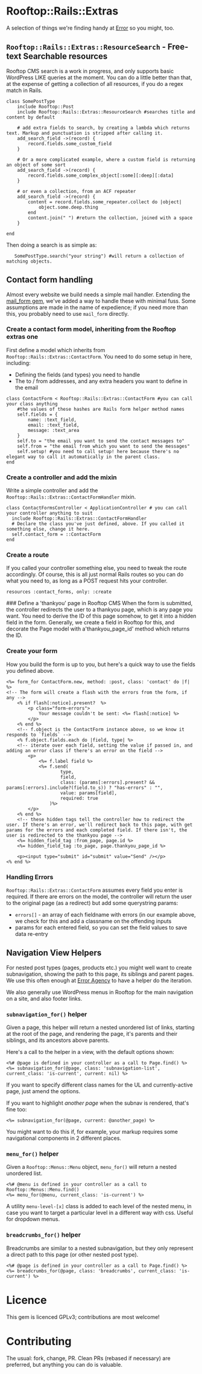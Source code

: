 # Rooftop::Rails::Extras
A selection of things we're finding handy at [Error](http://error.agency) so you might, too.

## `Rooftop::Rails::Extras::ResourceSearch` - Free-text Searchable resources
Rooftop CMS search is a work in progress, and only supports basic WordPress LIKE queries at the moment. You can do a little better than that, at the expense of getting a collection of all resources, if you do a regex match in Rails.
 
```
class SomePostType
    include Rooftop::Post
    include Rooftop::Rails::Extras::ResourceSearch #searches title and content by default
    
    # add extra fields to search, by creating a lambda which returns text. Markup and punctuation is stripped after calling it.
    add_search_field ->(record) {
        record.fields.some_custom_field
    }
    
    # Or a more complicated example, where a custom field is returning an object of some sort
    add_search_field ->(record) {
        record.fields.some_complex_object[:some][:deep][:data]
    }
    
    # or even a collection, from an ACF repeater
    add_search_field ->(record) {
        content = record.fields.some_repeater.collect do |object|
            object.some.deep.thing
        end
        content.join(" ") #return the collection, joined with a space
    }
    
end
```

Then doing a search is as simple as:

```
   SomePostType.search("your string") #will return a collection of matching objects.
```

## Contact form handling
Almost every website we build needs a simple mail handler. Extending the [mail_form gem](https://github.com/plataformatec/mail_form), we've added a way to handle these with minimal fuss. Some assumptions are made in the name of expedience; if you need more than this, you probably need to use `mail_form` directly.

### Create a contact form model, inheriting from the Rooftop extras one
First define a model which inherits from `Rooftop::Rails::Extras::ContactForm`. You need to do some setup in here, including:

* Defining the fields (and types) you need to handle
* The to / from addresses, and any extra headers you want to define in the email

```
class ContactForm < Rooftop::Rails::Extras::ContactForm #you can call your class anything
    #the values of these hashes are Rails form helper method names
    self.fields = {
        name: :text_field, 
        email: :text_field,
        message: :text_area
    }
    self.to = "the email you want to send the contact messages to"
    self.from = "the email from which you want to send the messages"
    self.setup! #you need to call setup! here because there's no elegant way to call it automatically in the parent class.
end
```

### Create a controller and add the mixin
Write a simple controller and add the `Rooftop::Rails::Extras::ContactFormHandler` mixin.

```
class ContactFormsController < ApplicationController # you can call your controller anything to suit
  include Rooftop::Rails::Extras::ContactFormHandler
  # Declare the class you've just defined, above. If you called it something else, change it here.
  self.contact_form = ::ContactForm
end
```

### Create a route
If you called your controller something else, you need to tweak the route accordingly. Of course, this is all just normal Rails routes so you can do what you need to, as long as a POST request hits your controller.

```
resources :contact_forms, only: :create
```

### Define a 'thankyou' page in Rooftop CMS
When the form is submitted, the controller redirects the user to a thankyou page, which is any page you want. You need to derive the ID of this page somehow, to get it into a hidden field in the form. Generally, we create a field in Rooftop for this, and decorate the Page model with a'thankyou_page_id' method which returns the ID. 

### Create your form
How you build the form is up to you, but here's a quick way to use the fields you defined above.

```
<%= form_for ContactForm.new, method: :post, class: 'contact' do |f| %>
<!-- The form will create a flash with the errors from the form, if any -->
    <% if flash[:notice].present?  %>
        <p class="form-errors">
            Your message couldn't be sent: <%= flash[:notice] %>
        </p>
    <% end %>
    <!-- f.object is the ContactForm instance above, so we know it responds to `fields` -->
    <% f.object.fields.each do |field, type| %>
    <!-- iterate over each field, setting the value if passed in, and adding an error class if there's an error on the field -->
        <p>
            <%= f.label field %>
            <%= f.send(
                    type,
                    field,
                    class: (params[:errors].present? && params[:errors].include?(field.to_s)) ? "has-errors" : "",
                    value: params[field],
                    required: true
                )%>
        </p>
    <% end %>
    <!-- these hidden tags tell the controller how to redirect the user. If there's an error, we'll redirect back to this page, with get params for the errors and each completed field. If there isn't, the user is redirected to the thankyou page -->
    <%= hidden_field_tag :from_page, page.id %>
    <%= hidden_field_tag :to_page, page.thankyou_page_id %>

    <p><input type="submit" id="submit" value="Send" /></p>
<% end %>
```

### Handling Errors
`Rooftop::Rails::Extras::ContactForm` assumes every field you enter is required. If there are errors on the model, the controller will return the user to the original page (as a redirect) but add some querystring params:

* `errors[]` - an array of each fieldname with errors (in our example above, we check for this and add a classname on the offending inputs
* params for each entered field, so you can set the field values to save data re-entry

## Navigation View Helpers
For nested post types (pages, products etc.) you might well want to create subnavigation, showing the path to this page, its siblings and parent pages. We use this often enough at [Error Agency](http://error.agency) to have a helper do the iteration.

We also generally use WordPress menus in Rooftop for the main navigation on a site, and also footer links.

### `subnavigation_for()` helper
Given a page, this helper will return a nested unordered list of links, starting at the root of the page, and rendering the page, it's parents and their siblings, and its ancestors above parents.

Here's a call to the helper in a view, with the default options shown:

```
<%# @page is defined in your controller as a call to Page.find() %>
<%= subnavigation_for(@page, class: 'subnavigation-list', current_class: 'is-current', current: nil) %>
```

If you want to specify different class names for the UL and currently-active page, just amend the options.

If you want to highlight *another page* when the subnav is rendered, that's fine too:

```
<%= subnavigation_for(@page, current: @another_page) %>
```

You might want to do this if, for example, your markup requires some navigational components in 2 different places.

### `menu_for()` helper
Given a `Rooftop::Menus::Menu` object, `menu_for()` will return a nested unordered list.

```
<%# @menu is defined in your controller as a call to Rooftop::Menus::Menu.find()
<%= menu_for(@menu, current_class: 'is-current') %>
```

A utility `menu-level-[x]` class is added to each level of the nested menu, in case you want to target a particular level in a different way with css. Useful for dropdown menus.

### `breadcrumbs_for()` helper
Breadcrumbs are similar to a nested subnavigation, but they only represent a direct path to this page (or other nested post type).

```
<%# @page is defined in your controller as a call to Page.find() %>
<%= breadcrumbs_for(@page, class: 'breadcrumbs', current_class: 'is-current') %>
```

# Licence
This gem is licenced GPLv3; contributions are most welcome!

# Contributing
The usual: fork, change, PR. Clean PRs (rebased if necessary) are preferred, but anything you can do is valuable.